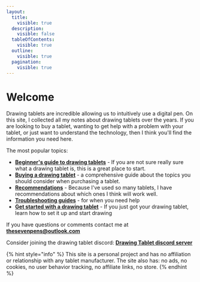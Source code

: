 ```yaml
---
layout:
  title:
    visible: true
  description:
    visible: false
  tableOfContents:
    visible: true
  outline:
    visible: true
  pagination:
    visible: true
---
```


# Welcome

Drawing tablets are incredible allowing us to intuitively use a digital pen. On this site, I collected all my notes about drawing tablets over the years. If you are looking to buy a tablet, wanting to get help with a problem with your tablet, or just want to understand the technology, then I think you'll find the information you need here.

The most popular topics:&#x20;

* [**Beginner's guide to drawing tablets**](guides/beginners-guide.md) - If you are not sure really sure what a drawing tablet is, this is a great place to start.
* [**Buying a drawing tablet**](buying-a-drawing-tablet/) -  a comprehensive guide about the topics you should consider when purchasing a tablet.
* [**Recommendations**](recommendations/) - Because I've used so many tablets, I have recommendations about which ones I think will work well.&#x20;
* [**Troubleshooting guides**](troubleshooting/) - for when you need help
* [**Get started with a drawing tablet**](guides/get-started-with-a-drawing-tablet.md) - If you just got your drawing tablet, learn how to set it up and start drawing

If you have questions or comments contact me at [**thesevenpens@outlook.com**](https://twitter.com/TheSevenPens)  &#x20;

Consider joining the drawing tablet discord: [**Drawing Tablet discord server**](about-thesevenpens/drawing-tablet-discord-server.md)

{% hint style="info" %}
This site is a personal project and has no affiliation or relationship with any tablet manufacturer. The site also has: no ads, no cookies, no user behavior tracking, no affiliate links, no store.
{% endhint %}

